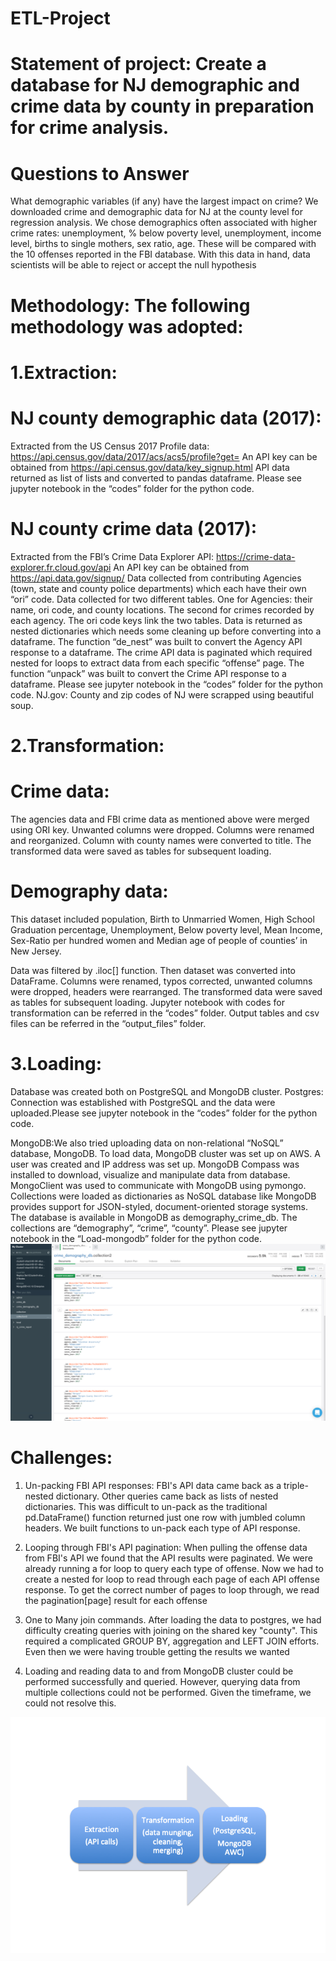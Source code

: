 # ETL-Project

# Statement of project: Create a database for NJ demographic and crime data by county in preparation for crime analysis.

# Questions to Answer
What demographic variables (if any) have the largest impact on crime?
We downloaded crime and demographic data for NJ at the county level for regression analysis.
We chose demographics often associated with higher crime rates: unemployment, % below poverty level, unemployment, income level, births to single mothers, sex ratio, age. These will be compared with the 10 offenses reported in the FBI database. With this data in hand, data scientists will be able to reject or accept the null hypothesis

# Methodology: The following methodology was adopted:
# 1.Extraction:
# NJ county demographic data (2017):
Extracted from the US Census 2017 Profile data: https://api.census.gov/data/2017/acs/acs5/profile?get=
An API key can be obtained from https://api.census.gov/data/key_signup.html
API data returned as list of lists and converted to pandas dataframe. Please see jupyter notebook in the “codes” folder for the python code. 

# NJ county crime data (2017):
Extracted from the FBI’s Crime Data Explorer API: https://crime-data-explorer.fr.cloud.gov/api
An API key can be obtained from https://api.data.gov/signup/
Data collected from contributing Agencies (town, state and county police departments) which each have their own “ori” code. Data collected for two different tables. One for Agencies: their name, ori code, and county locations. The second for crimes recorded by each agency. The ori code keys link the two tables. 
Data is returned as nested dictionaries which needs some cleaning up before converting into a dataframe. The function “de_nest” was built to convert the Agency API response to a dataframe.
The crime API data is paginated which required nested for loops to extract data from each specific “offense” page. The function “unpack” was built to convert the Crime API response to a dataframe.  Please see jupyter notebook in the “codes” folder for the python code.
NJ.gov: County and zip codes of NJ were scrapped using beautiful soup.

# 2.Transformation: 
# Crime data: 
The agencies data and FBI crime data as mentioned above were merged using ORI key. Unwanted columns were dropped. Columns were renamed and reorganized. Column with county names were converted to title. The transformed data were saved as tables for subsequent loading.

# Demography data: 
This dataset included population, Birth to Unmarried Women, High School Graduation percentage, Unemployment, Below poverty level, Mean Income, Sex-Ratio per hundred women and Median age of people of counties’ in New Jersey. 

Data was filtered by .iloc[] function. Then dataset was converted into DataFrame. Columns were renamed, typos corrected, unwanted columns were dropped, headers were rearranged. The transformed data were saved as tables for subsequent loading.
Jupyter notebook with codes for transformation can be referred in the “codes” folder. Output tables and csv files can be referred in the “output_files” folder.

# 3.Loading: 
Database was created both on PostgreSQL and MongoDB cluster.
Postgres: Connection was established with PostgreSQL and the data were uploaded.Please see jupyter notebook in the “codes” folder for the python code.

MongoDB:We also tried uploading data on non-relational “NoSQL” database, MongoDB. To load data, MongoDB cluster was set up on AWS. A user was created and IP address was set up. MongoDB Compass was installed to download, visualize and manipulate data from database. MongoClient was used to communicate with MongoDB using pymongo. Collections were loaded as dictionaries as NoSQL database like MongoDB provides support for JSON-styled, document-oriented storage systems. The database is available in MongoDB as demography_crime_db. The collections are “demography”, “crime”, “county”.
Please see jupyter notebook in the “Load-mongodb” folder for the python code.
![crime_Collection_in_MongoDB_cluster](https://github.com/Harmeet2504/ETL-Project/blob/master/Load-mongodb/crime-collection.png)

# Challenges:
1. Un-packing FBI API responses: FBI's API data came back as a triple-nested dictionary. Other queries came back as lists of nested dictionaries. This was difficult to un-pack as the traditional pd.DataFrame() function returned just one row with jumbled column headers. We built functions to un-pack each type of API response.
2. Looping through FBI's API pagination: When pulling the offense data from FBI's API we found that the API results were paginated. We were already running a for loop to query each type of offense. Now we had to create a nested for loop to read through each page of each API offense response. To get the correct number of pages to loop through, we read the pagination[page] result for each offense
3. One to Many join commands. After loading the data to postgres, we had difficulty creating queries with joining on the shared key "county". This required a complicated GROUP BY, aggregation and LEFT JOIN efforts. Even then we were having trouble getting the results we wanted
 
4. Loading and reading data to and from MongoDB cluster could be performed successfully and queried.  However, querying data from multiple collections could not be performed.  Given the timeframe, we could not resolve this.

![Process](https://github.com/Harmeet2504/ETL-Project/blob/master/process/Slide1.png)
